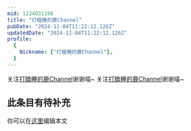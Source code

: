 ```yaml
---
mid: 1224031198
title: "打瞌睡的鹿Channel"
pubDate: "2024-11-04T11:22:12.126Z"
updatedDate: "2024-11-04T11:22:12.126Z"
profile:
  {
    Nickname: ["打瞌睡的鹿Channel"],
  }
---
```


关注[打瞌睡的鹿Channel](https://space.bilibili.com/1224031198)谢谢喵~ 关注[打瞌睡的鹿Channel](https://space.bilibili.com/1224031198)谢谢喵~

## 此条目有待补充
你可以在[这里](https://github.com/Yuhanawa/VTuber.ICU/edit/master/src/content/v/打瞌睡的鹿Channel/index.md)编辑本文
